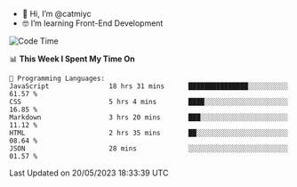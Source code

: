 - 👋 Hi, I’m @catmiyc
- 🤓 I’m learning Front-End Development

<!---
catmiyc/catmiyc is a ✨ special ✨ repository because its `README.md` (this file) appears on your GitHub profile.
You can click the Preview link to take a look at your changes.
--->


<!--START_SECTION:waka-->
![Code Time](http://img.shields.io/badge/Code%20Time-212%20hrs%206%20mins-blue)

📊 **This Week I Spent My Time On** 

```text
💬 Programming Languages: 
JavaScript               18 hrs 31 mins      ███████████████░░░░░░░░░░   61.57 % 
CSS                      5 hrs 4 mins        ████░░░░░░░░░░░░░░░░░░░░░   16.85 % 
Markdown                 3 hrs 20 mins       ███░░░░░░░░░░░░░░░░░░░░░░   11.12 % 
HTML                     2 hrs 35 mins       ██░░░░░░░░░░░░░░░░░░░░░░░   08.64 % 
JSON                     28 mins             ░░░░░░░░░░░░░░░░░░░░░░░░░   01.57 % 
```


 Last Updated on 20/05/2023 18:33:39 UTC
<!--END_SECTION:waka-->
